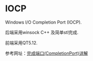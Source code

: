 # IOCP

Windows I/O Completion Port (IOCP).

后端采用winsock C++ 及简单stl完成.

前端采用QT5.12.

参考网址：[完成端口(CompletionPort)详解](http://blog.csdn.net/piggyxp/article/details/6922277)
